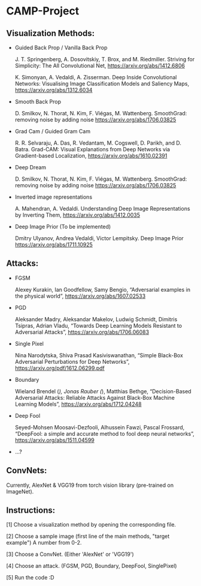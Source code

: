 # CAMP-Project
## Visualization Methods:

* Guided Back Prop / Vanilla Back Prop

    J. T. Springenberg, A. Dosovitskiy, T. Brox, and M. Riedmiller. Striving for Simplicity: The All Convolutional Net, https://arxiv.org/abs/1412.6806
    
    K. Simonyan, A. Vedaldi, A. Zisserman. Deep Inside Convolutional Networks: Visualising Image Classification Models and Saliency Maps, https://arxiv.org/abs/1312.6034
    
* Smooth Back Prop

    D. Smilkov, N. Thorat, N. Kim, F. Viégas, M. Wattenberg. SmoothGrad: removing noise by adding noise https://arxiv.org/abs/1706.03825
* Grad Cam / Guided Gram Cam

    R. R. Selvaraju, A. Das, R. Vedantam, M. Cogswell, D. Parikh, and D. Batra. Grad-CAM: Visual Explanations from Deep Networks via Gradient-based Localization, https://arxiv.org/abs/1610.02391
    
* Deep Dream

    D. Smilkov, N. Thorat, N. Kim, F. Viégas, M. Wattenberg. SmoothGrad: removing noise by adding noise https://arxiv.org/abs/1706.03825

* Inverted image representations

    A. Mahendran, A. Vedaldi. Understanding Deep Image Representations by Inverting Them, https://arxiv.org/abs/1412.0035 
    
* Deep Image Prior (To be implemented)

    Dmitry Ulyanov, Andrea Vedaldi, Victor Lempitsky. Deep Image Prior https://arxiv.org/abs/1711.10925

## Attacks:

* FGSM

    Alexey Kurakin, Ian Goodfellow, Samy Bengio, “Adversarial examples in the physical world”,
https://arxiv.org/abs/1607.02533
* PGD

    Aleksander Madry, Aleksandar Makelov, Ludwig Schmidt, Dimitris Tsipras, Adrian Vladu, “Towards Deep Learning Models Resistant to Adversarial Attacks”, https://arxiv.org/abs/1706.06083
* Single Pixel

    Nina Narodytska, Shiva Prasad Kasiviswanathan, “Simple Black-Box Adversarial Perturbations for Deep Networks”, https://arxiv.org/pdf/1612.06299.pdf
* Boundary

    Wieland Brendel (*), Jonas Rauber (*), Matthias Bethge, “Decision-Based Adversarial Attacks: Reliable Attacks Against Black-Box Machine Learning Models”, https://arxiv.org/abs/1712.04248
* Deep Fool

    Seyed-Mohsen Moosavi-Dezfooli, Alhussein Fawzi, Pascal Frossard, “DeepFool: a simple and accurate method to fool deep neural networks”, https://arxiv.org/abs/1511.04599
    
* ...?
    
## ConvNets:
  Currently, AlexNet & VGG19 from torch vision library (pre-trained on ImageNet).

## Instructions:

[1] Choose a visualization method by opening the corresponding file.

[2] Choose a sample image (first line of the main methods, "target example") A number from 0-2.

[3] Choose a ConvNet. (Either 'AlexNet' or 'VGG19')

[4] Choose an attack. (FGSM, PGD, Boundary, DeepFool, SinglePixel)

[5] Run the code :D
